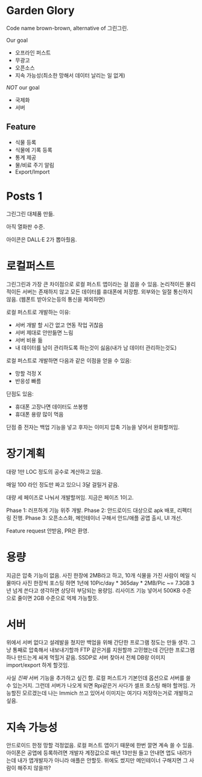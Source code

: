 # Garden Glory

Code name brown-brown, alternative of 그린그린.



Our goal
* 오프라인 퍼스트
* 무광고
* 오픈소스
* 지속 가능성(최소한 망해서 데이터 날리는 일 없게)

_NOT_ our goal
* 국제화
* 서버


## Feature

* 식물 등록
* 식물에 기록 등록
* 통계 제공
* 물/비료 주기 알림
* Export/Import



# Posts 1

그린그린 대체품 만듦.

아직 열화판 수준.

아이콘은 DALL·E 2가 뽑아줬음.


로컬퍼스트
==========

그린그린과 가장 큰 차이점으로 로컬 퍼스트 앱이라는 걸 꼽을 수 있음.
논리적이든 물리적이든 서버는 존재하지 않고 모든 데이터를 휴대폰에 저장함.
외부와는 일절 통신하지 않음. (웹폰트 받아오는등의 통신을 제외하면)

로컬 퍼스트로 개발하는 이유:
* 서버 개발 할 시간 없고 연동 작업 귀찮음
* 서버 제대로 안만듦면 느림
* 서버 비용 듦
* 내 데이터를 남이 관리하도록 하는것이 싫음(내가 남 데이터 관리하는것도)

로컬 퍼스트로 개발하면 다음과 같은 이점을 얻을 수 있음:
* 망할 걱정 X
* 반응성 빠름

단점도 있음:
* 휴대폰 고장나면 데이터도 쓰봉행
* 휴대폰 용량 많이 먹음

단점 중 전자는 백업 기능을 넣고 후자는 이미지 압축 기능을 넣어서 완화할꺼임.


장기계획
========

대량 1만 LOC 정도의 공수로 계산하고 있음.

매일 100 라인 정도만 짜고 있으니 3달 걸릴거 같음.

대량 세 페이즈로 나눠서 개발할꺼임. 지금은 페이즈 1이고.

Phase 1: 러프하게 기능 위주 개발.
Phase 2: 안드로이드 대상으로 apk 배포, 리펙터링 진행.
Phase 3: 오픈소스화, 메인테이너 구해서 안드/애플 공앱 출시, UI 개선.

Feature request 안받음, PR은 환영.


용량
====

지금은 압축 기능이 없음.
사진 한장에 2MB라고 하고, 10개 식물을 가진 사람이 메일 식물마다 사진 한장씩 포스팅 하면 1년에 10Pic/day * 365day * 2MB/Pic ~= 7.3GB
3년 넘게 쓴다고 생각하면 상당히 부담되는 용량임.
리사이즈 기능 넣어서 500KB 수준으로 줄이면 2GB 수준으로 억제 가능할듯.


서버
====

위에서 서버 없다고 설레발을 쳤지만 백업을 위해 간단한 프로그램 정도는 만들 생각.
그냥 통째로 압축해서 내보내기할까 FTP 같은거를 지원할까 고민했는데 간단한 프로그램 하나 만드는게 싸게 먹힐거 같음.
SSDP로 서버 찾아서 전체 DB랑 이미지 import/export 하게 할것임.

사실 _진짜_ 서버 기능을 추가하고 싶긴 함. 로컬 퍼스트가 기본인데 옵션으로 서버를 쓸 수 있는거지.
그런데 서버가 나오게 되면 Rpi같은거 사다가 셀프 호스팅 해야 할꺼임.
가능할진 모르겠는데 나는 Immich 쓰고 있어서 이미지는 여기다 저장하는거로 개발하고 싶음.


지속 가능성
========

안드로이드 한정 망할 걱정없음.
로컬 퍼스트 앱이기 때문에 한번 깔면 계속 쓸 수 있음.
아이폰은 공앱에 등록하려면 개발자 계정값으로 매년 13만원 들고 안내면 앱도 내려가는데 내가 앱개발자가 아니라 애플은 안할듯.
위에도 썼지만 메인테이너 구해지면 그 사람이 해주지 않을까?

